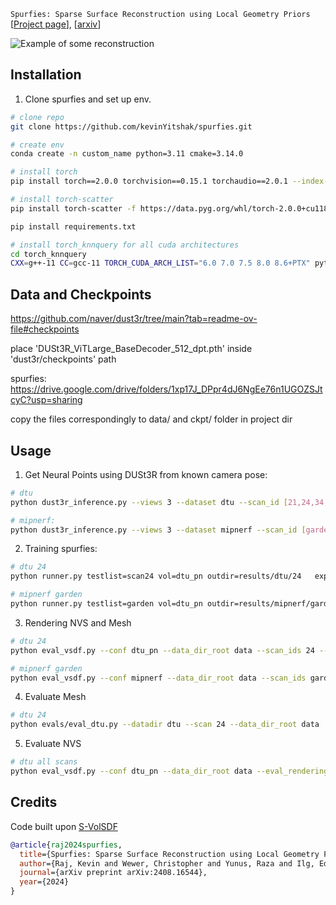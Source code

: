 `Spurfies: Sparse Surface Reconstruction using Local Geometry Priors`  
[[Project page](https://geometric-rl.mpi-inf.mpg.de/spurfies/)], [[arxiv](https://arxiv.org/abs/2408.16544)]

![Example of some reconstruction](assets/teaser.png)

## Installation

1. Clone spurfies and set up env.
```bash
# clone repo
git clone https://github.com/kevinYitshak/spurfies.git

# create env
conda create -n custom_name python=3.11 cmake=3.14.0

# install torch
pip install torch==2.0.0 torchvision==0.15.1 torchaudio==2.0.1 --index-url https://download.pytorch.org/whl/cu118

# install torch-scatter
pip install torch-scatter -f https://data.pyg.org/whl/torch-2.0.0+cu118.html

pip install requirements.txt

# install torch_knnquery for all cuda architectures
cd torch_knnquery
CXX=g++-11 CC=gcc-11 TORCH_CUDA_ARCH_LIST="6.0 7.0 7.5 8.0 8.6+PTX" python -m pip install .
```

## Data and Checkpoints

https://github.com/naver/dust3r/tree/main?tab=readme-ov-file#checkpoints

place 'DUSt3R_ViTLarge_BaseDecoder_512_dpt.pth' inside 'dust3r/checkpoints' path

spurfies: https://drive.google.com/drive/folders/1xp17J_DPpr4dJ6NgEe76n1UGOZSJtcyC?usp=sharing

copy the files correspondingly to data/ and ckpt/ folder in project dir

## Usage

1. Get Neural Points using DUSt3R from known camera pose:
```bash
# dtu
python dust3r_inference.py --views 3 --dataset dtu --scan_id [21,24,34,37,38,40,82,106,110,114,118]

# mipnerf:
python dust3r_inference.py --views 3 --dataset mipnerf --scan_id [garden,stump]
```

2. Training spurfies:
```bash
# dtu 24
python runner.py testlist=scan24 vol=dtu_pn outdir=results/dtu/24   exps_folder=results/dtu/24 opt_stepNs=[100_000,0,0]

# mipnerf garden
python runner.py testlist=garden vol=dtu_pn outdir=results/mipnerf/garden   exps_folder=results/mipnerf/garden opt_stepNs=[100_000,0,0]
```
3. Rendering NVS and Mesh
```bash
# dtu 24
python eval_vsdf.py --conf dtu_pn --data_dir_root data --scan_ids 24 --gpu 0 --expname ours --exps_folder results/dtu/ --evals_folder results/dtu/ --eval_mesh --eval_rendering

# mipnerf garden
python eval_vsdf.py --conf mipnerf --data_dir_root data --scan_ids garden --gpu 0 --expname ours --exps_folder results/mipnerf/ --evals_folder results/mipnerf/ --eval_mesh --eval_rendering
```

4. Evaluate Mesh
```bash
# dtu 24
python evals/eval_dtu.py --datadir dtu --scan 24 --data_dir_root data
```
5. Evaluate NVS
```bash
# dtu all scans
python eval_vsdf.py --conf dtu_pn --data_dir_root data --eval_rendering --expname ours --exps_folder results/dtu/ --evals_folder results/dtu/ --result_from default
```

## Credits
Code built upon [S-VolSDF](https://hao-yu-wu.github.io/s-volsdf/)

```bibtex
@article{raj2024spurfies,
  title={Spurfies: Sparse Surface Reconstruction using Local Geometry Priors},
  author={Raj, Kevin and Wewer, Christopher and Yunus, Raza and Ilg, Eddy and Lenssen, Jan Eric},
  journal={arXiv preprint arXiv:2408.16544},
  year={2024}
}
```